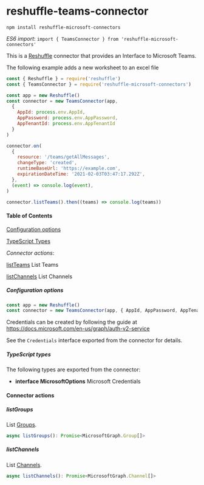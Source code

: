 # reshuffle-teams-connector

`npm install reshuffle-microsoft-connectors`

_ES6 import_: `import { TeamsConnector } from 'reshuffle-microsoft-connectors'`

This is a [Reshuffle](https://reshuffle.com) connector that provides an Interface to Microsoft Teams.

The following example adds a new worksheet to an excel file

```js
const { Reshuffle } = require('reshuffle')
const { TeamsConnector } = require('reshuffle-microsoft-connectors')

const app = new Reshuffle()
const connector = new TeamsConnector(app, 
  { 
    AppId: process.env.AppId, 
    AppPassword: process.env.AppPassword, 
    AppTenantId: process.env.AppTenantId 
  }
)

connector.on(
  {
    resource: '/teams/getAllMessages',
    changeType: 'created',
    runtimeBaseUrl: 'https://example.com',
    expirationDateTime: '2021-02-03T03:47:17.292Z',
  },
  (event) => console.log(event),
)

connector.listTeams().then((teams) => console.log(teams))
```

#### Table of Contents

[Configuration options](#Configuration-Options)

[TypeScript Types](#TypeScript-Types)

_Connector actions_:

[listTeams](#listTeams) List Teams

[listChannels](#listChannels) List Channels

##### Configuration options

```js
const app = new Reshuffle()
const connector = new TeamsConnector(app, { AppId, AppPassword, AppTenantId })
```

Credentials can be created by following the guide at https://docs.microsoft.com/en-us/graph/auth-v2-service

See the `Credentials` interface exported from the connector for details.

##### TypeScript types

The following types are exported from the connector:

- **interface MicrosoftOptions** Microsoft Credentials

#### Connector actions

##### listGroups

List [Groups](https://docs.microsoft.com/en-us/graph/api/resources/group).

```ts
async listGroups(): Promise<MicrosoftGraph.Group[]>
```

##### listChannels

List [Channels](https://docs.microsoft.com/en-us/graph/api/resources/channel).

```ts
async listChannels(): Promise<MicrosoftGraph.Channel[]>
```
